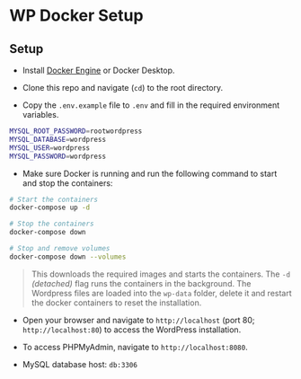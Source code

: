 # WP Docker Setup

## Setup

- Install [Docker Engine](https://docs.docker.com/engine/install/) or Docker Desktop.

- Clone this repo and navigate (`cd`) to the root directory.

- Copy the `.env.example` file to `.env` and fill in the required environment variables.

```bash
MYSQL_ROOT_PASSWORD=rootwordpress
MYSQL_DATABASE=wordpress
MYSQL_USER=wordpress
MYSQL_PASSWORD=wordpress
```

- Make sure Docker is running and run the following command to start and stop the containers:

```bash
# Start the containers
docker-compose up -d

# Stop the containers
docker-compose down

# Stop and remove volumes
docker-compose down --volumes
```

> This downloads the required images and starts the containers. The `-d` _(detached)_ flag runs the containers in the background. The Wordpress files are loaded into the `wp-data` folder, delete it and restart the docker containers to reset the installation.

- Open your browser and navigate to `http://localhost` (port 80; `http://localhost:80`) to access the WordPress installation.

- To access PHPMyAdmin, navigate to `http://localhost:8080`.

-  MySQL database host: `db:3306`



